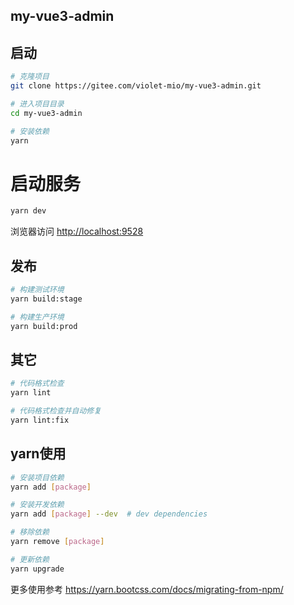 ## my-vue3-admin

## 启动

```bash
# 克隆项目
git clone https://gitee.com/violet-mio/my-vue3-admin.git

# 进入项目目录
cd my-vue3-admin

# 安装依赖
yarn
```

# 启动服务

```bash
yarn dev
```

浏览器访问 [http://localhost:9528](http://localhost:9528)

## 发布

```bash
# 构建测试环境
yarn build:stage

# 构建生产环境
yarn build:prod
```

## 其它

```bash
# 代码格式检查
yarn lint

# 代码格式检查并自动修复
yarn lint:fix
```

## yarn使用

```bash
# 安装项目依赖
yarn add [package]

# 安装开发依赖
yarn add [package] --dev  # dev dependencies

# 移除依赖
yarn remove [package]

# 更新依赖
yarn upgrade
```

更多使用参考 https://yarn.bootcss.com/docs/migrating-from-npm/
